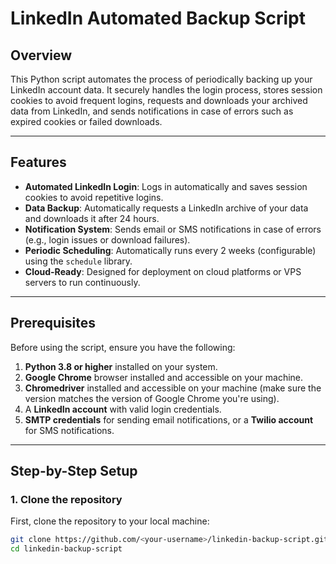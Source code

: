 # LinkedIn Automated Backup Script

## Overview
This Python script automates the process of periodically backing up your LinkedIn account data. It securely handles the login process, stores session cookies to avoid frequent logins, requests and downloads your archived data from LinkedIn, and sends notifications in case of errors such as expired cookies or failed downloads. 

---

## Features
- **Automated LinkedIn Login**: Logs in automatically and saves session cookies to avoid repetitive logins.
- **Data Backup**: Automatically requests a LinkedIn archive of your data and downloads it after 24 hours.
- **Notification System**: Sends email or SMS notifications in case of errors (e.g., login issues or download failures).
- **Periodic Scheduling**: Automatically runs every 2 weeks (configurable) using the `schedule` library.
- **Cloud-Ready**: Designed for deployment on cloud platforms or VPS servers to run continuously.

---

## Prerequisites

Before using the script, ensure you have the following:

1. **Python 3.8 or higher** installed on your system.
2. **Google Chrome** browser installed and accessible on your machine.
3. **Chromedriver** installed and accessible on your machine (make sure the version matches the version of Google Chrome you're using).
4. A **LinkedIn account** with valid login credentials.
5. **SMTP credentials** for sending email notifications, or a **Twilio account** for SMS notifications.

---

## Step-by-Step Setup

### 1. Clone the repository
   First, clone the repository to your local machine:
   ```bash
   git clone https://github.com/<your-username>/linkedin-backup-script.git
   cd linkedin-backup-script

